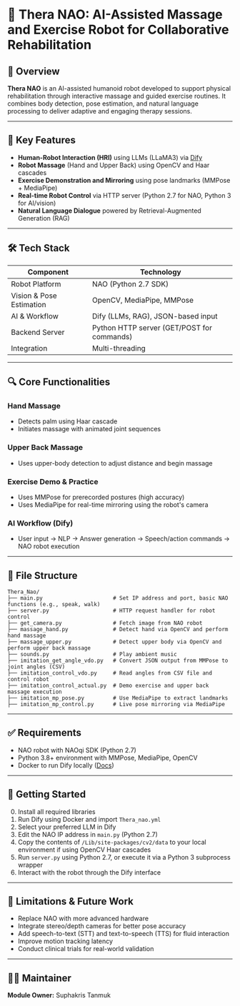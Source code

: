 # 🤖 Thera NAO: AI-Assisted Massage and Exercise Robot for Collaborative Rehabilitation


## 📌 Overview

**Thera NAO** is an AI-assisted humanoid robot developed to support physical rehabilitation through interactive massage and guided exercise routines. It combines body detection, pose estimation, and natural language processing to deliver adaptive and engaging therapy sessions.

---

## 🧠 Key Features

- **Human-Robot Interaction (HRI)** using LLMs (LLaMA3) via [Dify](https://docs.dify.ai)
- **Robot Massage** (Hand and Upper Back) using OpenCV and Haar cascades
- **Exercise Demonstration and Mirroring** using pose landmarks (MMPose + MediaPipe)
- **Real-time Robot Control** via HTTP server (Python 2.7 for NAO, Python 3 for AI/vision)
- **Natural Language Dialogue** powered by Retrieval-Augmented Generation (RAG)

---

## 🛠️ Tech Stack

| Component | Technology |
|----------|-------------|
| Robot Platform | NAO (Python 2.7 SDK) |
| Vision & Pose Estimation | OpenCV, MediaPipe, MMPose |
| AI & Workflow | Dify (LLMs, RAG), JSON-based input |
| Backend Server | Python HTTP server (GET/POST for commands) |
| Integration | Multi-threading |

---

## 🔍 Core Functionalities

### Hand Massage
- Detects palm using Haar cascade
- Initiates massage with animated joint sequences

### Upper Back Massage
- Uses upper-body detection to adjust distance and begin massage

### Exercise Demo & Practice
- Uses MMPose for prerecorded postures (high accuracy)
- Uses MediaPipe for real-time mirroring using the robot's camera

### AI Workflow (Dify)
- User input → NLP → Answer generation → Speech/action commands → NAO robot execution

---

## 📂 File Structure

```
Thera_Nao/
├── main.py                      # Set IP address and port, basic NAO functions (e.g., speak, walk)
├── server.py                    # HTTP request handler for robot control
├── get_camera.py                # Fetch image from NAO robot
├── massage_hand.py              # Detect hand via OpenCV and perform hand massage
├── massage_upper.py             # Detect upper body via OpenCV and perform upper back massage
├── sounds.py                    # Play ambient music
├── imitation_get_angle_vdo.py   # Convert JSON output from MMPose to joint angles (CSV)
├── imitation_control_vdo.py     # Read angles from CSV file and control robot
├── imitation_control_actual.py  # Demo exercise and upper back massage execution
├── imitation_mp_pose.py         # Use MediaPipe to extract landmarks
├── imitation_mp_control.py      # Live pose mirroring via MediaPipe
```

---

## ✅ Requirements
- NAO robot with NAOqi SDK (Python 2.7)
- Python 3.8+ environment with MMPose, MediaPipe, OpenCV
- Docker to run Dify locally ([Docs](https://docs.dify.ai/en/introduction))

---

## 🚀 Getting Started

0. Install all required libraries  
1. Run Dify using Docker and import `Thera_nao.yml`  
2. Select your preferred LLM in Dify  
3. Edit the NAO IP address in `main.py` (Python 2.7)  
4. Copy the contents of `/Lib/site-packages/cv2/data` to your local environment if using OpenCV Haar cascades  
5. Run `server.py` using Python 2.7, or execute it via a Python 3 subprocess wrapper  
6. Interact with the robot through the Dify interface

---

## 🧪 Limitations & Future Work

- Replace NAO with more advanced hardware
- Integrate stereo/depth cameras for better pose accuracy
- Add speech-to-text (STT) and text-to-speech (TTS) for fluid interaction
- Improve motion tracking latency
- Conduct clinical trials for real-world validation

---

## 🧑‍💻 Maintainer
**Module Owner:** Suphakris Tanmuk
